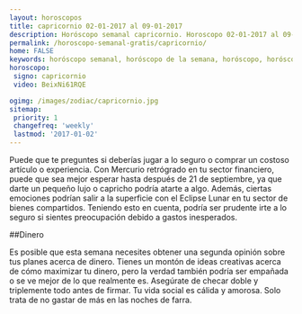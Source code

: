 ```yaml
---
layout: horoscopos
title: capricornio 02-01-2017 al 09-01-2017 
description: Horóscopo semanal capricornio. Horoscopo 02-01-2017 al 09-01-2017. Horoscopos univision gratis
permalink: /horoscopo-semanal-gratis/capricornio/
home: FALSE
keywords: horóscopo semanal, horóscopo de la semana, horóscopo, horóscopo gratis,horóscopos, horóscopo esperanza gracia, horoscopos capricornio la semana, horóscopos gratis, Tarot, Astrologia, Zodíaco, capricornio, horoscopo gratis
horoscopo:
 signo: capricornio
 video: BeixNi61RQE

ogimg: /images/zodiac/capricornio.jpg
sitemap:
 priority: 1
 changefreq: 'weekly'
 lastmod: '2017-01-02'
---
```



Puede que te preguntes si deberías jugar a lo seguro o comprar un costoso artículo o experiencia. Con Mercurio retrógrado en tu sector financiero, puede que sea mejor esperar hasta después de 21 de septiembre, ya que darte un pequeño lujo o capricho podría atarte a algo. Además, ciertas emociones podrían salir a la superficie con el Eclipse Lunar en tu sector de bienes compartidos. Teniendo esto en cuenta, podría ser prudente irte a lo seguro si sientes preocupación debido a gastos inesperados.    

##Dinero

Es posible  que esta semana necesites obtener una segunda opinión sobre tus planes acerca de dinero. Tienes un montón de ideas creativas acerca de cómo maximizar tu dinero, pero la verdad también podría ser empañada o se ve mejor de lo que realmente es. Asegúrate de checar doble y triplemente todo antes de firmar. Tu vida social es cálida y amorosa. Solo trata de no gastar de más en las noches de farra.
